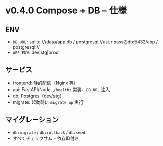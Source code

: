 # v0.4.0 Compose + DB – 仕様

## ENV
- `DB_URL`: sqlite:///data/app.db / postgresql://user:pass@db:5432/app / postgresql://<supabase>
- `APP_ENV`: dev|stg|prod

## サービス
- frontend: 静的配信（Nginx 等）
- api: FastAPI/Node, `/healthz` 実装、`DB_URL` 注入
- db: Postgres（dev/stg）
- migrate: 起動時に `migrate up` 実行

## マイグレーション
- `db:migrate` / `db:rollback` / `db:seed`
- すべてチェックサム・依存ID付き
